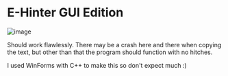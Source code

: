 # E-Hinter GUI Edition

![image](https://user-images.githubusercontent.com/67988191/197928215-e4a602ca-30bc-4f83-853b-ad9d9203e2f6.png)

Should work flawlessly. There may be a crash here and there when copying the text, but other than that the program should function with no hitches.

I used WinForms with C++ to make this so don't expect much :)
